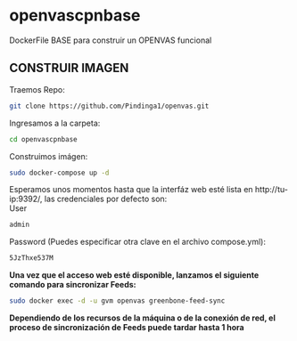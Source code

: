 # openvascpnbase
DockerFile BASE para construir un OPENVAS funcional
## CONSTRUIR IMAGEN

Traemos Repo:
``` bash
git clone https://github.com/Pindinga1/openvas.git
```

Ingresamos a la carpeta:
``` bash
cd openvascpnbase
```

Construimos imágen:
``` bash
sudo docker-compose up -d  
```
Esperamos unos momentos hasta que la interfáz web esté lista en http://tu-ip:9392/, las credenciales por defecto son:  
User  
``` bash
admin
```  
Password  (Puedes especificar otra clave en el archivo compose.yml):  
``` bash
5JzThxe537M
```  
**Una vez que el acceso web esté disponible, lanzamos el siguiente comando para sincronizar Feeds:**  
``` bash
sudo docker exec -d -u gvm openvas greenbone-feed-sync
```  
**Dependiendo de los recursos de la máquina o de la conexión de red, el proceso de sincronización de Feeds puede tardar hasta 1 hora**